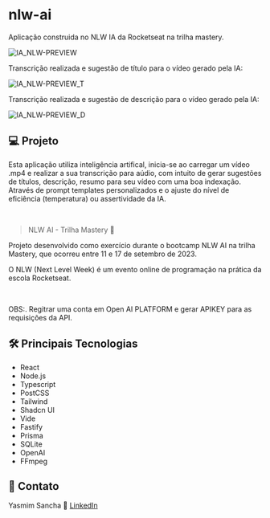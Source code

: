 # nlw-ai
Aplicação construida no NLW IA da Rocketseat na trilha mastery. 

![IA_NLW-PREVIEW](https://github.com/YasmimS/nlw-ai/assets/57332514/80718377-9f52-47fa-9ba3-00a3c94c2de5)

Transcrição realizada e sugestão de título para o vídeo gerado pela IA:

![IA_NLW-PREVIEW_T](https://github.com/YasmimS/nlw-ai/assets/57332514/4a8ae5cb-83b1-45a0-b623-a82a633abc47)

Transcrição realizada e sugestão de descrição para o vídeo gerado pela IA:

![IA_NLW-PREVIEW_D](https://github.com/YasmimS/nlw-ai/assets/57332514/1b11fb31-e6c9-4c82-b9f2-25abfc7e0dcf)

## 💻 Projeto

Esta aplicação utiliza inteligência artifical, inicia-se ao carregar um vídeo .mp4 e realizar a sua transcrição para aúdio, com intuito de gerar sugestões de títulos, descrição, resumo para seu vídeo com uma boa indexação. Através de prompt templates personalizados e o ajuste do nível de eficiência (temperatura) ou assertividade da IA.

<br>

> NLW AI - Trilha Mastery 🚀

Projeto desenvolvido como exercício durante o bootcamp NLW AI na trilha Mastery, que ocorreu entre 11 e 17 de setembro de 2023.

O NLW (Next Level Week) é um evento online de programação na prática da escola Rocketseat.

<br>

OBS:. Regitrar uma conta em Open AI PLATFORM e gerar APIKEY para as requisições da API.

## 🛠 Principais Tecnologias

- React
- Node.js
- Typescript
- PostCSS
- Tailwind
- Shadcn UI
- Vide
- Fastify
- Prisma
- SQLite
- OpenAI
- FFmpeg

## 🧡 Contato

Yasmim Sancha :wave: [LinkedIn](https://www.linkedin.com/in/yasmim-sancha-de-amorim-26488755/)



